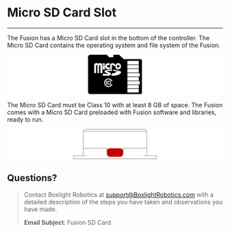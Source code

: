 # **Micro SD Card Slot**
-----
The Fusion has a Micro SD Card slot in the bottom of the controller. The Micro SD Card contains the operating system and file system of the Fusion.

![](img/Fusion_Controller/micro_sd_card.png)

The Micro SD Card must be Class 10 with at least 8 GB of space. The Fusion comes with a Micro SD Card preloaded with Fusion software and libraries, ready to run.

![](img/Fusion_Controller/Fusion_Back_SD.png) 

## **Questions?**
>Contact Boxlight Robotics at [support@BoxlightRobotics.com](mailto:support@BoxlightRobotics.com) with a detailed description of the steps you have taken and observations you have made.
>
>**Email Subject**: Fusion SD Card